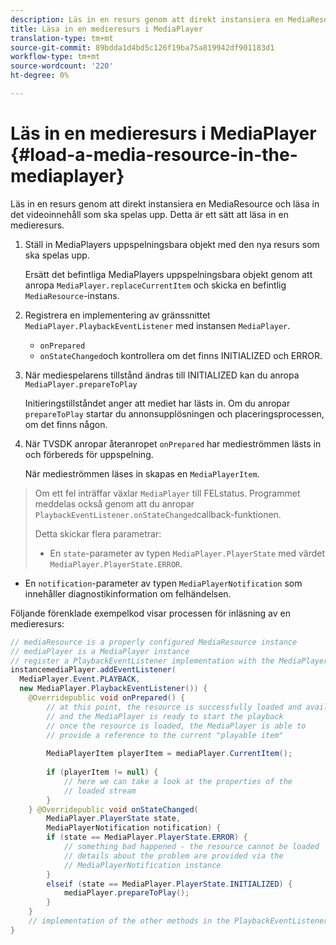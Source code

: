 ```yaml
---
description: Läs in en resurs genom att direkt instansiera en MediaResource och läsa in det videoinnehåll som ska spelas upp. Detta är ett sätt att läsa in en medieresurs.
title: Läsa in en medieresurs i MediaPlayer
translation-type: tm+mt
source-git-commit: 89bdda1d4bd5c126f19ba75a819942df901183d1
workflow-type: tm+mt
source-wordcount: '220'
ht-degree: 0%

---
```



# Läs in en medieresurs i MediaPlayer {#load-a-media-resource-in-the-mediaplayer}

Läs in en resurs genom att direkt instansiera en MediaResource och läsa in det videoinnehåll som ska spelas upp. Detta är ett sätt att läsa in en medieresurs.

1. Ställ in MediaPlayers uppspelningsbara objekt med den nya resurs som ska spelas upp.

   Ersätt det befintliga MediaPlayers uppspelningsbara objekt genom att anropa `MediaPlayer.replaceCurrentItem` och skicka en befintlig `MediaResource`-instans.

1. Registrera en implementering av gränssnittet `MediaPlayer.PlaybackEventListener` med instansen `MediaPlayer`.

   * `onPrepared`
   * `onStateChanged`och kontrollera om det finns INITIALIZED och ERROR.

1. När mediespelarens tillstånd ändras till INITIALIZED kan du anropa `MediaPlayer.prepareToPlay`

   Initieringstillståndet anger att mediet har lästs in. Om du anropar `prepareToPlay` startar du annonsupplösningen och placeringsprocessen, om det finns någon.

1. När TVSDK anropar återanropet `onPrepared` har medieströmmen lästs in och förbereds för uppspelning.

   När medieströmmen läses in skapas en `MediaPlayerItem`.

>Om ett fel inträffar växlar `MediaPlayer` till FELstatus. Programmet meddelas också genom att du anropar `PlaybackEventListener.onStateChanged`callback-funktionen.
>
>Detta skickar flera parametrar:
>* En `state`-parameter av typen `MediaPlayer.PlayerState` med värdet `MediaPlayer.PlayerState.ERROR`.
   >
   >
* En `notification`-parameter av typen `MediaPlayerNotification` som innehåller diagnostikinformation om felhändelsen.


Följande förenklade exempelkod visar processen för inläsning av en medieresurs:

```java
// mediaResource is a properly configured MediaResource instance 
// mediaPlayer is a MediaPlayer instance 
// register a PlaybackEventListener implementation with the MediaPlayer  
instancemediaPlayer.addEventListener( 
  MediaPlayer.Event.PLAYBACK, 
  new MediaPlayer.PlaybackEventListener()) { 
    @Overridepublic void onPrepared() { 
        // at this point, the resource is successfully loaded and available 
        // and the MediaPlayer is ready to start the playback 
        // once the resource is loaded, the MediaPlayer is able to 
        // provide a reference to the current "playable item" 
 
        MediaPlayerItem playerItem = mediaPlayer.CurrentItem(); 
 
        if (playerItem != null) {     
            // here we can take a look at the properties of the     
            // loaded stream 
        } 
    } @Overridepublic void onStateChanged( 
        MediaPlayer.PlayerState state,  
        MediaPlayerNotification notification) { 
        if (state == MediaPlayer.PlayerState.ERROR) { 
            // something bad happened - the resource cannot be loaded    
            // details about the problem are provided via the  
            // MediaPlayerNotification instance 
        }  
        elseif (state == MediaPlayer.PlayerState.INITIALIZED) {     
            mediaPlayer.prepareToPlay(); 
        } 
    } 
    // implementation of the other methods in the PlaybackEventListener interface... 
} 
```
